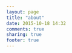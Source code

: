 ```yaml
---
layout: page
title: "about"
date: 2015-10-18 14:32
comments: true
sharing: true
footer: true
---
```

